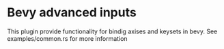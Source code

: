 # Bevy advanced inputs
This plugin provide functionality for bindig axises and keysets in bevy.
See examples/common.rs for more information